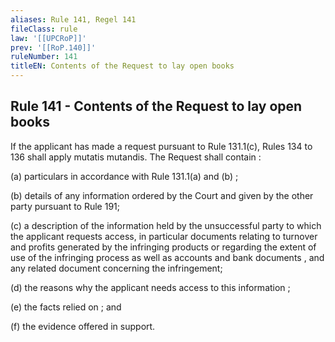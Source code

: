 ```yaml
---
aliases: Rule 141, Regel 141
fileClass: rule
law: '[[UPCRoP]]'
prev: '[[RoP.140]]'
ruleNumber: 141
titleEN: Contents of the Request to lay open books
---
```


## Rule 141 - Contents of the Request to lay open books

If the applicant has made a request pursuant to Rule 131.1(c), Rules  134 to 136 shall apply mutatis mutandis. The Request shall contain : 

   (a) particulars in accordance with Rule 131.1(a) and (b) ; 

   (b) details of any information ordered by the Court and given by the other party pursuant to Rule 191; 

   (c) a description of the information held by the unsuccessful party to which the applicant requests access, in particular  documents relating to  turnover and profits generated by the infringing products or regarding the extent of use of the infringing process as well as accounts and bank documents , and any related document concerning the infringement; 

   (d) the reasons why the applicant needs access to this information ; 

   (e) the facts relied on ; and  

   (f) the evidence offered in support.